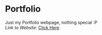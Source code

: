 # Portfolio
Just my Portfolio webpage, nothing special :P<br>
*Link to Website*: [Click Here](https://prithikaaa.github.io/portfoliopd/)
